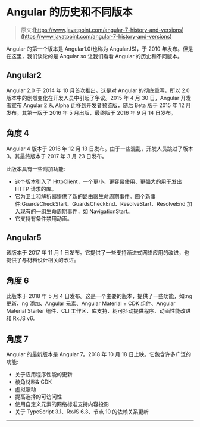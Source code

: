 # Angular 的历史和不同版本

> 原文:[https://www.javatpoint.com/angular-7-history-and-versions](https://www.javatpoint.com/angular-7-history-and-versions)

Angular 的第一个版本是 Angular1.0(也称为 AngularJS)，于 2010 年发布。但是在这里，我们谈论的是 Angular so 让我们看看 Angular 的历史和不同版本。

## Angular2

Angular 2.0 于 2014 年 10 月首次推出。这是对 Angular 的彻底重写，所以 2.0 版本中的剧烈变化在开发人员中引起了争议。2015 年 4 月 30 日，Angular 开发者宣布 Angular 2 从 Alpha 迁移到开发者预览版，随后 Beta 版于 2015 年 12 月发布。其第一版于 2016 年 5 月出版，最终版于 2016 年 9 月 14 日发布。

## 角度 4

Angular 4 版本于 2016 年 12 月 13 日发布。由于一些混乱，开发人员跳过了版本 3。其最终版本于 2017 年 3 月 23 日发布。

此版本具有一些附加功能:

*   这个版本引入了 HttpClient，一个更小、更容易使用、更强大的用于发出 HTTP 请求的库。
*   它为卫士和解析器提供了新的路由器生命周期事件。四个新事件:GuardsCheckStart、GuardsCheckEnd、ResolveStart、ResolveEnd 加入现有的一组生命周期事件，如 NavigationStart。
*   它支持有条件禁用动画。

## Angular5

该版本于 2017 年 11 月 1 日发布。它提供了一些支持渐进式网络应用的改进，也提供了与材料设计相关的改进。

## 角度 6

此版本于 2018 年 5 月 4 日发布。这是一个主要的版本，提供了一些功能，如:ng 更新、ng 添加、Angular 元素、Angular Material + CDK 组件、Angular Material Starter 组件、CLI 工作区、库支持、树可抖动提供程序、动画性能改进和 RxJS v6。

## 角度 7

Angular 的最新版本是 Angular 7。2018 年 10 月 18 日上映。它包含许多广泛的功能:

*   关于应用程序性能的更新
*   棱角材料& CDK
*   虚拟滚动
*   提高选择的可访问性
*   使用自定义元素的网络标准支持内容投影
*   关于 TypeScript 3.1、RxJS 6.3、节点 10 的依赖关系更新

* * *